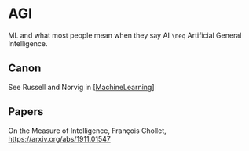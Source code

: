 # AGI

ML and what most people mean when they say AI `\neq` Artificial General Intelligence. 

## Canon

See Russell and Norvig in [[MachineLearning]]

## Papers

On the Measure of Intelligence, François Chollet, https://arxiv.org/abs/1911.01547


[//begin]: # "Autogenerated link references for markdown compatibility"
[MachineLearning]: MachineLearning "Machine Learning"
[//end]: # "Autogenerated link references"